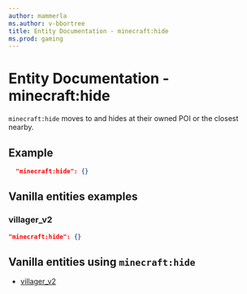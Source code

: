 ```yaml
---
author: mammerla
ms.author: v-bbortree
title: Entity Documentation - minecraft:hide
ms.prod: gaming
---
```


# Entity Documentation - minecraft:hide

`minecraft:hide` moves to and hides at their owned POI or the closest nearby.



## Example

```json
  "minecraft:hide": {}
```

## Vanilla entities examples

### villager_v2

```json
"minecraft:hide": {}
```

## Vanilla entities using `minecraft:hide`

- [villager_v2](../../../../Source/VanillaBehaviorPack_Snippets/entities/villager_v2.md)